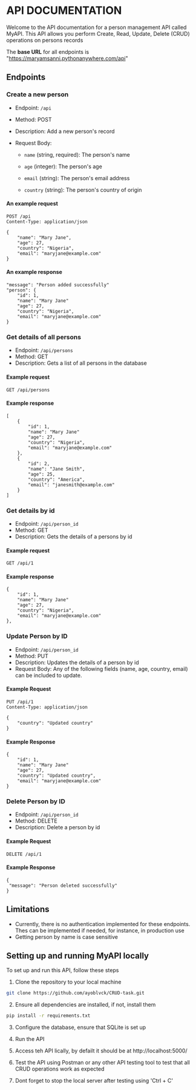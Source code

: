 # API DOCUMENTATION

Welcome to the API documentation for a person management API called MyAPI. This API allows you perform Create, Read, Update, Delete (CRUD) operations on persons records

The **base URL** for all endpoints is "https://maryamsanni.pythonanywhere.com/api"

## Endpoints

### Create a new person

- Endpoint: `/api`

- Method: POST

- Description: Add a new person's record

- Request Body:

    - `name` (string, required): The person's name

    - `age` (integer): The person's age

    - `email` (string): The person's email address
    
    - `country` (string): The person's country of origin

#### An example request

``` http
POST /api
Content-Type: application/json

{
    "name": "Mary Jane",
    "age": 27,
    "country": "Nigeria",
    "email": "maryjane@example.com"
}

```

#### An example response

``` http
"message": "Person added successfully"
"person": {
    "id": 1,
    "name": "Mary Jane"
    "age": 27,
    "country": "Nigeria",
    "email": "maryjane@example.com"
}
```
### Get details of all persons

- Endpoint: `/api/persons`
- Method: GET
- Description: Gets a list of all persons in the database

#### Example request

``` http
GET /api/persons
```
#### Example response
``` http
[
    {
        "id": 1,
        "name": "Mary Jane"
        "age": 27,
        "country": "Nigeria",
        "email": "maryjane@example.com"
    },
    {
        "id": 2,
        "name": "Jane Smith",
        "age": 25,
        "country": "America",
        "email": "janesmith@example.com"
    }
]

```
### Get details by id

- Endpoint: `/api/person_id`
- Method: GET
- Description: Gets the details of a persons by id

#### Example request

``` http
GET /api/1
```
#### Example response

``` http
{
    "id": 1,
    "name": "Mary Jane"
    "age": 27,
    "country": "Nigeria",
    "email": "maryjane@example.com"
},
```

### Update Person by ID

- Endpoint: `/api/person_id`
- Method: PUT
- Description: Updates the details of a person by id
- Request Body: Any of the following fields (name, age, country, email) can be included to update.

#### Example Request
``` http
PUT /api/1
Content-Type: application/json

{
    "country": "Updated country"
}
```

#### Example Response

``` http
{
    "id": 1,
    "name": "Mary Jane"
    "age": 27,
    "country": "Updated country",
    "email": "maryjane@example.com"
}
```

### Delete Person by ID
- Endpoint: `/api/person_id`
- Method: DELETE
- Description: Delete a person by id

#### Example Request
``` http
DELETE /api/1
```
#### Example Response

``` http
{
 "message": "Person deleted successfully"
}
```

## Limitations

- Currently, there is no authentication implemented for these endpoints. Thes can be implemented if needed, for instance, in production use
- Getting person by name is case sensitive

## Setting up and running MyAPI locally

To set up and run this API, follow these steps

1. Clone the repository to your local machine

``` bash
git clone https://github.com/ayoblvck/CRUD-task.git
```

2. Ensure all dependencies are installed, if not, install them

``` bash
pip install -r requirements.txt

```

3. Configure the database, ensure that SQLite is set up

4. Run the API

5. Access teh API lically, by defailt it should be at http://localhost:5000/

6. Test the API using Postman or any other API testing tool to test that all CRUD operations work as expected

7. Dont forget to stop the local server after testing using 'Ctrl + C'